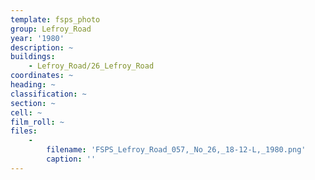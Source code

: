 ```yaml
---
template: fsps_photo
group: Lefroy_Road
year: '1980'
description: ~
buildings:
    - Lefroy_Road/26_Lefroy_Road
coordinates: ~
heading: ~
classification: ~
section: ~
cell: ~
film_roll: ~
files:
    -
        filename: 'FSPS_Lefroy_Road_057,_No_26,_18-12-L,_1980.png'
        caption: ''
---
```

